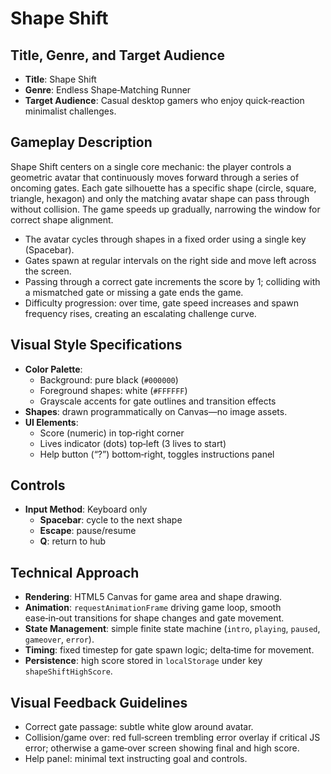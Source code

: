 # Shape Shift

## Title, Genre, and Target Audience
- **Title**: Shape Shift  
- **Genre**: Endless Shape‑Matching Runner  
- **Target Audience**: Casual desktop gamers who enjoy quick‑reaction minimalist challenges.

## Gameplay Description
Shape Shift centers on a single core mechanic: the player controls a geometric avatar that continuously moves forward through a series of oncoming gates. Each gate silhouette has a specific shape (circle, square, triangle, hexagon) and only the matching avatar shape can pass through without collision. The game speeds up gradually, narrowing the window for correct shape alignment.  

- The avatar cycles through shapes in a fixed order using a single key (Spacebar).  
- Gates spawn at regular intervals on the right side and move left across the screen.  
- Passing through a correct gate increments the score by 1; colliding with a mismatched gate or missing a gate ends the game.  
- Difficulty progression: over time, gate speed increases and spawn frequency rises, creating an escalating challenge curve.

## Visual Style Specifications
- **Color Palette**:  
  - Background: pure black (`#000000`)  
  - Foreground shapes: white (`#FFFFFF`)  
  - Grayscale accents for gate outlines and transition effects  
- **Shapes**: drawn programmatically on Canvas—no image assets.  
- **UI Elements**:  
  - Score (numeric) in top‑right corner  
  - Lives indicator (dots) top‑left (3 lives to start)  
  - Help button (“?”) bottom‑right, toggles instructions panel  

## Controls
- **Input Method**: Keyboard only  
  - **Spacebar**: cycle to the next shape  
  - **Escape**: pause/resume  
  - **Q**: return to hub  

## Technical Approach
- **Rendering**: HTML5 Canvas for game area and shape drawing.  
- **Animation**: `requestAnimationFrame` driving game loop, smooth ease‑in‑out transitions for shape changes and gate movement.  
- **State Management**: simple finite state machine (`intro`, `playing`, `paused`, `gameover`, `error`).  
- **Timing**: fixed timestep for gate spawn logic; delta‑time for movement.  
- **Persistence**: high score stored in `localStorage` under key `shapeShiftHighScore`.  

## Visual Feedback Guidelines
- Correct gate passage: subtle white glow around avatar.  
- Collision/game over: red full‑screen trembling error overlay if critical JS error; otherwise a game‑over screen showing final and high score.  
- Help panel: minimal text instructing goal and controls.
